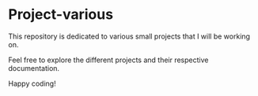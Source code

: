 # Project-various

This repository is dedicated to various small projects that I will be working on. 

Feel free to explore the different projects and their respective documentation.

Happy coding!
